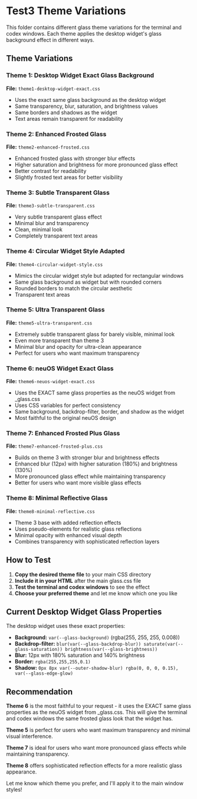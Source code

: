 # Test3 Theme Variations

This folder contains different glass theme variations for the terminal and codex windows. Each theme applies the desktop widget's glass background effect in different ways.

## Theme Variations

### Theme 1: Desktop Widget Exact Glass Background
**File:** `theme1-desktop-widget-exact.css`
- Uses the exact same glass background as the desktop widget
- Same transparency, blur, saturation, and brightness values
- Same borders and shadows as the widget
- Text areas remain transparent for readability

### Theme 2: Enhanced Frosted Glass
**File:** `theme2-enhanced-frosted.css`
- Enhanced frosted glass with stronger blur effects
- Higher saturation and brightness for more pronounced glass effect
- Better contrast for readability
- Slightly frosted text areas for better visibility

### Theme 3: Subtle Transparent Glass
**File:** `theme3-subtle-transparent.css`
- Very subtle transparent glass effect
- Minimal blur and transparency
- Clean, minimal look
- Completely transparent text areas

### Theme 4: Circular Widget Style Adapted
**File:** `theme4-circular-widget-style.css`
- Mimics the circular widget style but adapted for rectangular windows
- Same glass background as widget but with rounded corners
- Rounded borders to match the circular aesthetic
- Transparent text areas

### Theme 5: Ultra Transparent Glass
**File:** `theme5-ultra-transparent.css`
- Extremely subtle transparent glass for barely visible, minimal look
- Even more transparent than theme 3
- Minimal blur and opacity for ultra-clean appearance
- Perfect for users who want maximum transparency

### Theme 6: neuOS Widget Exact Glass
**File:** `theme6-neuos-widget-exact.css`
- Uses the EXACT same glass properties as the neuOS widget from _glass.css
- Uses CSS variables for perfect consistency
- Same background, backdrop-filter, border, and shadow as the widget
- Most faithful to the original neuOS design

### Theme 7: Enhanced Frosted Plus Glass
**File:** `theme7-enhanced-frosted-plus.css`
- Builds on theme 3 with stronger blur and brightness effects
- Enhanced blur (12px) with higher saturation (180%) and brightness (130%)
- More pronounced glass effect while maintaining transparency
- Better for users who want more visible glass effects

### Theme 8: Minimal Reflective Glass
**File:** `theme8-minimal-reflective.css`
- Theme 3 base with added reflection effects
- Uses pseudo-elements for realistic glass reflections
- Minimal opacity with enhanced visual depth
- Combines transparency with sophisticated reflection layers

## How to Test

1. **Copy the desired theme file** to your main CSS directory
2. **Include it in your HTML** after the main glass.css file
3. **Test the terminal and codex windows** to see the effect
4. **Choose your preferred theme** and let me know which one you like

## Current Desktop Widget Glass Properties

The desktop widget uses these exact properties:
- **Background:** `var(--glass-background)` (rgba(255, 255, 255, 0.008))
- **Backdrop-filter:** `blur(var(--glass-backdrop-blur)) saturate(var(--glass-saturation)) brightness(var(--glass-brightness))`
- **Blur:** 12px with 180% saturation and 140% brightness
- **Border:** `rgba(255,255,255,0.1)`
- **Shadow:** `0px 8px var(--outer-shadow-blur) rgba(0, 0, 0, 0.15), var(--glass-edge-glow)`

## Recommendation

**Theme 6** is the most faithful to your request - it uses the EXACT same glass properties as the neuOS widget from _glass.css. This will give the terminal and codex windows the same frosted glass look that the widget has.

**Theme 5** is perfect for users who want maximum transparency and minimal visual interference.

**Theme 7** is ideal for users who want more pronounced glass effects while maintaining transparency.

**Theme 8** offers sophisticated reflection effects for a more realistic glass appearance.

Let me know which theme you prefer, and I'll apply it to the main window styles! 